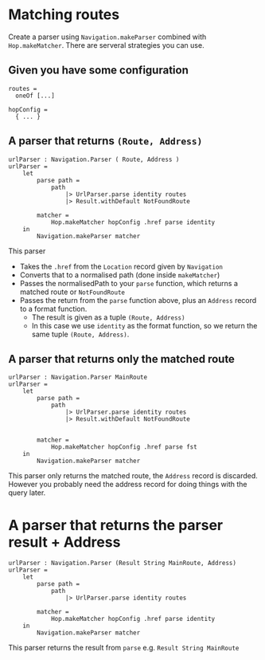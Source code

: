 # Matching routes

Create a parser using `Navigation.makeParser` combined with `Hop.makeMatcher`.
There are serveral strategies you can use.

## Given you have some configuration

```
routes =
  oneOf [...]

hopConfig = 
  { ... }
```

## A parser that returns `(Route, Address)`

```
urlParser : Navigation.Parser ( Route, Address )
urlParser =
    let
        parse path =
            path
                |> UrlParser.parse identity routes
                |> Result.withDefault NotFoundRoute

        matcher =
            Hop.makeMatcher hopConfig .href parse identity
    in
        Navigation.makeParser matcher
```

This parser

- Takes the `.href` from the `Location` record given by `Navigation`
- Converts that to a normalised path (done inside `makeMatcher`)
- Passes the normalisedPath to your `parse` function, which returns a matched route or `NotFoundRoute`
- Passes the return from the `parse` function above, plus an `Address` record to a format function. 
  - The result is given as a tuple `(Route, Address)`
  - In this case we use `identity` as the format function, so we return the same tuple `(Route, Address)`.

## A parser that returns only the matched route

```
urlParser : Navigation.Parser MainRoute
urlParser =
    let
        parse path =
            path
                |> UrlParser.parse identity routes
                |> Result.withDefault NotFoundRoute


        matcher =
            Hop.makeMatcher hopConfig .href parse fst
    in
        Navigation.makeParser matcher
```

This parser only returns the matched route, the `Address` record is discarded. 
However you probably need the address record for doing things with the query later.

# A parser that returns the parser result + Address

```
urlParser : Navigation.Parser (Result String MainRoute, Address)
urlParser =
    let
        parse path =
            path
                |> UrlParser.parse identity routes

        matcher =
            Hop.makeMatcher hopConfig .href parse identity
    in
        Navigation.makeParser matcher
```

This parser returns the result from `parse` e.g. `Result String MainRoute`
